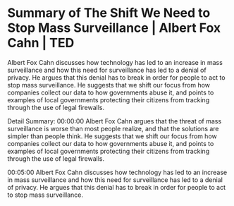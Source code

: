 # Summary of The Shift We Need to Stop Mass Surveillance | Albert Fox Cahn | TED

Albert Fox Cahn discusses how technology has led to an increase in mass surveillance and how this need for surveillance has led to a denial of privacy. He argues that this denial has to break in order for people to act to stop mass surveillance. He suggests that we shift our focus from how companies collect our data to how governments abuse it, and points to examples of local governments protecting their citizens from tracking through the use of legal firewalls.

Detail Summary: 
00:00:00
Albert Fox Cahn argues that the threat of mass surveillance is worse than most people realize, and that the solutions are simpler than people think. He suggests that we shift our focus from how companies collect our data to how governments abuse it, and points to examples of local governments protecting their citizens from tracking through the use of legal firewalls.

00:05:00
Albert Fox Cahn discusses how technology has led to an increase in mass surveillance and how this need for surveillance has led to a denial of privacy. He argues that this denial has to break in order for people to act to stop mass surveillance.

